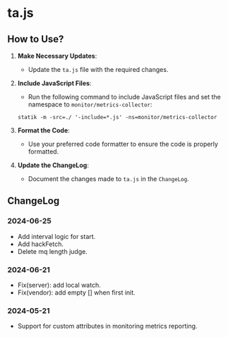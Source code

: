 # ta.js

## How to Use?

1. **Make Necessary Updates**:
   - Update the `ta.js` file with the required changes.

2. **Include JavaScript Files**:
   - Run the following command to include JavaScript files and set the namespace to `monitor/metrics-collector`:
    ```shell
    statik -m -src=./ '-include=*.js' -ns=monitor/metrics-collector
    ```

3. **Format the Code**:
   - Use your preferred code formatter to ensure the code is properly formatted.

4. **Update the ChangeLog**:
   - Document the changes made to `ta.js` in the `ChangeLog`.

## ChangeLog

### 2024-06-25

- Add interval logic for start.
- Add hackFetch.
- Delete mq length judge.

### 2024-06-21

- Fix(server): add local watch.
- Fix(vendor): add empty [] when first init.


### 2024-05-21

- Support for custom attributes in monitoring metrics reporting.
